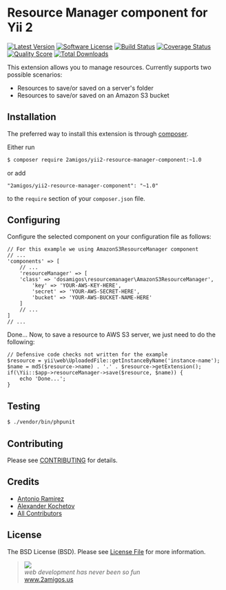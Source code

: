 # Resource Manager component for Yii 2

[![Latest Version](https://img.shields.io/github/tag/2amigos/yii2-resource-manager-component.svg?style=flat-square&label=release)](https://github.com/2amigos/yii2-resource-manager-component/tags)
[![Software License](https://img.shields.io/badge/license-MIT-brightgreen.svg?style=flat-square)](LICENSE.md)
[![Build Status](https://img.shields.io/travis/2amigos/yii2-resource-manager-component/master.svg?style=flat-square)](https://travis-ci.org/2amigos/yii2-resource-manager-component)
[![Coverage Status](https://img.shields.io/scrutinizer/coverage/g/2amigos/yii2-resource-manager-component.svg?style=flat-square)](https://scrutinizer-ci.com/g/2amigos/yii2-resource-manager-component/code-structure)
[![Quality Score](https://img.shields.io/scrutinizer/g/2amigos/yii2-resource-manager-component.svg?style=flat-square)](https://scrutinizer-ci.com/g/2amigos/yii2-resource-manager-component)
[![Total Downloads](https://img.shields.io/packagist/dt/2amigos/yii2-resource-manager-component.svg?style=flat-square)](https://packagist.org/packages/2amigos/yii2-resource-manager-component)

This extension allows you to manage resources. Currently supports two possible scenarios:

- Resources to save/or saved on a server's folder
- Resources to save/or saved on an Amazon S3 bucket

## Installation

The preferred way to install this extension is through [composer](http://getcomposer.org/download/).

Either run

```bash
$ composer require 2amigos/yii2-resource-manager-component:~1.0
```

or add

```
"2amigos/yii2-resource-manager-component": "~1.0"
```

to the `require` section of your `composer.json` file.

## Configuring

Configure the selected component on your configuration file as follows:

```
// For this example we using AmazonS3ResourceManager component
// ...
'components' => [
	// ...
	'resourceManager' => [
	'class' => 'dosamigos\resourcemanager\AmazonS3ResourceManager',
		'key' => 'YOUR-AWS-KEY-HERE',
		'secret' => 'YOUR-AWS-SECRET-HERE',
		'bucket' => 'YOUR-AWS-BUCKET-NAME-HERE'
	]
	// ...
]
// ...
```

Done... Now, to save a resource to AWS S3 server, we just need to do the following:

```
// Defensive code checks not written for the example
$resource = yii\web\UploadedFile::getInstanceByName('instance-name');
$name = md5($resource->name) . '.' . $resource->getExtension();
if(\Yii::$app->resourceManager->save($resource, $name)) {
    echo 'Done...';
}

```

## Testing

```bash
$ ./vendor/bin/phpunit
```

## Contributing

Please see [CONTRIBUTING](CONTRIBUTING.md) for details.

## Credits

- [Antonio Ramirez](https://github.com/tonydspaniard)
- [Alexander Kochetov](https://github.com/creocoder)
- [All Contributors](https://github.com/2amigos/yii2-resource-manager-component/graphs/contributors)

## License

The BSD License (BSD). Please see [License File](LICENSE.md) for more information.

<blockquote>
    <a href="http://www.2amigos.us"><img src="http://www.gravatar.com/avatar/55363394d72945ff7ed312556ec041e0.png"></a><br>
    <i>web development has never been so fun</i><br>
    <a href="http://www.2amigos.us">www.2amigos.us</a>
</blockquote>
